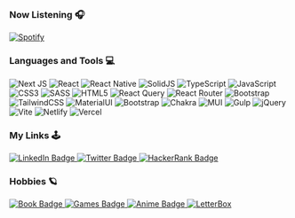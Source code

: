 
### Now Listening 🎧

[![Spotify](https://github-readme-alikaner.vercel.app//api/spotify)](https://open.spotify.com/user/AliKaner)
<br />

### Languages and Tools 💻

![Next JS](https://img.shields.io/badge/Next-black?style=for-the-badge&logo=next.js&logoColor=white)
![React](https://img.shields.io/badge/React-20232A?style=for-the-badge&logo=react&logoColor=61DAFB)
![React Native](https://img.shields.io/badge/react_native-%2320232a.svg?style=for-the-badge&logo=react&logoColor=%2361DAFB)
![SolidJS](https://img.shields.io/badge/SolidJS-2c4f7c?style=for-the-badge&logo=solid&logoColor=c8c9cb)
![TypeScript](https://img.shields.io/badge/TypeScript-007ACC?style=for-the-badge&logo=typescript&logoColor=white)
![JavaScript](https://img.shields.io/badge/javascript-%23323330.svg?style=for-the-badge&logo=javascript&logoColor=%23F7DF1E)
![CSS3](https://img.shields.io/badge/css3-%231572B6.svg?style=for-the-badge&logo=css3&logoColor=white)
![SASS](https://img.shields.io/badge/SASS-hotpink.svg?style=for-the-badge&logo=SASS&logoColor=white)
![HTML5](https://img.shields.io/badge/html5-%23E34F26.svg?style=for-the-badge&logo=html5&logoColor=white)
![React Query](https://img.shields.io/badge/-React%20Query-FF4154?style=for-the-badge&logo=react%20query&logoColor=white)
![React Router](https://img.shields.io/badge/React_Router-CA4245?style=for-the-badge&logo=react-router&logoColor=white)
![Bootstrap](https://img.shields.io/badge/bootstrap-%238511FA.svg?style=for-the-badge&logo=bootstrap&logoColor=white)
![TailwindCSS](https://img.shields.io/badge/tailwindcss-%2338B2AC.svg?style=for-the-badge&logo=tailwind-css&logoColor=white)
![MaterialUI](https://img.shields.io/badge/Material--UI-0081CB?style=for-the-badge&logo=material-ui&logoColor=white)
![Bootstrap](https://img.shields.io/badge/Bootstrap-563D7C?style=for-the-badge&logo=bootstrap&logoColor=white)
![Chakra](https://img.shields.io/badge/chakra-%234ED1C5.svg?style=for-the-badge&logo=chakraui&logoColor=white)
![MUI](https://img.shields.io/badge/MUI-%230081CB.svg?style=for-the-badge&logo=mui&logoColor=white)
![Gulp](https://img.shields.io/badge/GULP-%23CF4647.svg?style=for-the-badge&logo=gulp&logoColor=white)
![jQuery](https://img.shields.io/badge/jquery-%230769AD.svg?style=for-the-badge&logo=jquery&logoColor=white)
![Vite](https://img.shields.io/badge/vite-%23646CFF.svg?style=for-the-badge&logo=vite&logoColor=white)
![Netlify](https://img.shields.io/badge/Netlify-00C7B7?style=for-the-badge&logo=netlify&logoColor=white)
![Vercel](https://img.shields.io/badge/vercel-%23000000.svg?style=for-the-badge&logo=vercel&logoColor=white)

### My Links  🕹

 <a href="https://www.linkedin.com/in/alikaner/">
    <img src="https://img.shields.io/badge/LinkedIn-blue?style=for-the-badge&logo=linkedin&logoColor=white" alt="LinkedIn Badge"/>
 </a>
 <a href = "https://twitter.com/AliKaner4">
    <img src="https://img.shields.io/badge/Twitter-blue?style=for-the-badge&logo=twitter" alt="Twitter Badge"/>
 </a>
 </a>
  <a href = "https://alikaner.itch.io/">
    <img src="https://img.shields.io/badge/Itch.io-FA5C5C?style=for-the-badge&logo=itchdotio&logoColor=white" alt="HackerRank Badge"/>
 </a>
 
 ### Hobbies :ringed_planet:
 <a href = "https://1000kitap.com/Ali_Muad_Dib">
    <img src="https://img.shields.io/badge/Books-red?style=for-the-badge&log" alt="Book Badge"/>
 </a>
 <a href = "https://steamcommunity.com/id/AliKaner/">
    <img src="https://img.shields.io/badge/Steam-000000?style=for-the-badge&logo=steam&logoColor=white" alt="Games Badge"/>
 </a>
 
 <a href = "https://myanimelist.net/animelist/Hankaner1?status=7&order=4&order2=0">
    <img src="https://img.shields.io/badge/MyAnimeList-2e51a2?style=for-the-badge&logoColor=white" alt="Anime Badge"/>
 </a>
 <a href = "https://letterboxd.com/Ali_Kaner/">
    <img src="https://img.shields.io/badge/LetterBox-2e51a2?style=for-the-badge&logoColor=white" alt="LetterBox"/>
 </a>



